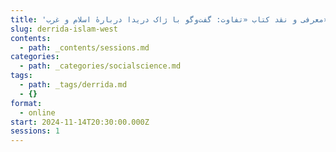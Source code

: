 ```yaml
---
title: 'معرفی و نقد کتاب «تفاوت: گفت‌وگو با ژاک دریدا دربارهٔ اسلام و غرب»'
slug: derrida-islam-west
contents:
  - path: _contents/sessions.md
categories:
  - path: _categories/socialscience.md
tags:
  - path: _tags/derrida.md
  - {}
format:
  - online
start: 2024-11-14T20:30:00.000Z
sessions: 1
---
```





